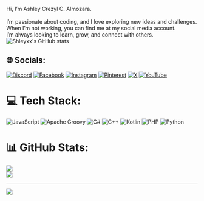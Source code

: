 Hi, I’m Ashley Crezyl C. Almozara. <br/>  
I’m passionate about coding, and I love exploring new ideas and challenges. <br/> 
When I’m not working, you can find me at my social media account. <br/>
I’m always looking to learn, grow, and connect with others. <br/>
![Shleyxx's GitHub stats](https://github-readme-stats.vercel.app/api?username=shleyxx&show_icons=true&theme=radical)


## 🌐 Socials:
[![Discord](https://img.shields.io/badge/Discord-%237289DA.svg?logo=discord&logoColor=white)](https://discord.gg/https://discord.com/channels/@me) [![Facebook](https://img.shields.io/badge/Facebook-%231877F2.svg?logo=Facebook&logoColor=white)](https://facebook.com/https://www.facebook.com/Ashleeeeeeeeeeeeeeeeeeeeeeeeng/) [![Instagram](https://img.shields.io/badge/Instagram-%23E4405F.svg?logo=Instagram&logoColor=white)](https://instagram.com/https://www.instagram.com/a_almozara/) [![Pinterest](https://img.shields.io/badge/Pinterest-%23E60023.svg?logo=Pinterest&logoColor=white)](https://pinterest.com/https://ph.pinterest.com/almozaraashley220/) [![X](https://img.shields.io/badge/X-black.svg?logo=X&logoColor=white)](https://x.com/https://x.com/almozarap) [![YouTube](https://img.shields.io/badge/YouTube-%23FF0000.svg?logo=YouTube&logoColor=white)](https://youtube.com/@https://www.youtube.com/@ashleyalmozara3599) 

# 💻 Tech Stack:
![JavaScript](https://img.shields.io/badge/javascript-%23323330.svg?style=for-the-badge&logo=javascript&logoColor=%23F7DF1E) ![Apache Groovy](https://img.shields.io/badge/Apache%20Groovy-4298B8.svg?style=for-the-badge&logo=Apache+Groovy&logoColor=white) ![C#](https://img.shields.io/badge/c%23-%23239120.svg?style=for-the-badge&logo=csharp&logoColor=white) ![C++](https://img.shields.io/badge/c++-%2300599C.svg?style=for-the-badge&logo=c%2B%2B&logoColor=white) ![Kotlin](https://img.shields.io/badge/kotlin-%237F52FF.svg?style=for-the-badge&logo=kotlin&logoColor=white) ![PHP](https://img.shields.io/badge/php-%23777BB4.svg?style=for-the-badge&logo=php&logoColor=white) ![Python](https://img.shields.io/badge/python-3670A0?style=for-the-badge&logo=python&logoColor=ffdd54)
# 📊 GitHub Stats:

![](https://nirzak-streak-stats.vercel.app/?user=shleyxx&theme=dark&hide_border=false)<br/>
![](https://github-readme-stats.vercel.app/api/top-langs/?username=shleyxx&theme=dark&hide_border=false&include_all_commits=false&count_private=false&layout=compact)

---
[![](https://visitcount.itsvg.in/api?id=shleyxx&icon=0&color=0)](https://visitcount.itsvg.in)

<!-- Proudly created with GPRM ( https://gprm.itsvg.in ) -->

